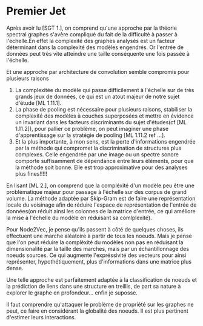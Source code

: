 # Premier Jet

Après avoir lu [SGT 1.], on comprend qu'une approche par la théorie spectral graphes s'avère compliqué du fait de la difficulté à passer à l'echelle.En effet la complexité des graphes analysés est un facteur déterminant dans la complexité des modèles engendrés. Or l'entrée de données peut très vite atteindre une taille conséquente une fois passée à l'échelle.

Et une approche par architecture de convolution semble compromis pour plusieurs raisons
  1. La complexitée du modèle qui passe difficilement à l'échelle sur de très grands jeux de données, ce qui est un atout majeur de notre sujet d'étude [ML 1.11.1].
  2. La phase de pooling est nécessaire pour plusieurs raisons, stabiliser la complexité des modèles à couches superposées et mettre en évidence un invariant dans les facteurs discriminants du sujet d'études(cf [ML 1.11.2]), pour pallier ce problème, on peut imaginer une phase d'apprentissage sur la stratégie de pooling [ML 1.11.2 ref ...].
  3. Et la plus importante, à mon sens, est la perte d'informations engendrée par la méthode qui compromet la discrimination de structures plus complexes. Celle engendrée par une image ou un spectre sonore comporte suffisamment de dépendance entre leurs éléments, pour que la méthode soit bonne. Elle est trop approximative pour des analyses plus fines!!!!!

En lisant [ML 2.], on comprend que la compléxité d'un modèle peu être une problématique majeur pour passage à l'échelle sur des corpus de grand volume. La méthode adaptée par Skip-Gram est de faire une représentation locale du voisinage afin de réduire l'espace de représentation de l'entrée de données(on réduit ainsi les colonnes de la matrice d'entrée, ce qui améliore la mise à l'échelle du modèle en réduisant sa comlplexité).

Pour Node2Vec, je pense qu'ils passent à côté de quelques choses, ils effectuent une marche aléatoire à partir de tous les noeuds. Mais je pense que l'on peut réduire la compléxité du modèles non pas en réduisant la dimensionalité par la taille des marches, mais par un échantillonnage des noeuds sources. Ce qui augmente l'expréssivité des vecteurs pour ainsi représenter, hypothétiquement, plus d'informations dans une matrice plus dense.

Une telle approche est parfaitement adaptée à la classification de noeuds et la prédiction de liens dans une structure en treillis, de part sa nature à explorer le graphe en profondeur... enfin je suposse.

Il faut comprendre qu'attaquer le problème de propriété sur les graphes ne peut, ce faire en considérant la globalité des noeuds. Il est plus pertinent d'estimer leurs interactions.
